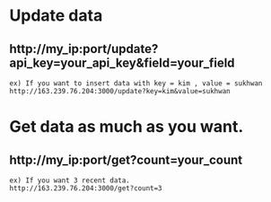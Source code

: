 #   Update data
##    http://my_ip:port/update?api_key=your_api_key&field=your_field
    ex) If you want to insert data with key = kim , value = sukhwan
    http://163.239.76.204:3000/update?key=kim&value=sukhwan
    
#   Get data as much as you want.
##    http://my_ip:port/get?count=your_count
    ex) If you want 3 recent data.
    http://163.239.76.204:3000/get?count=3
